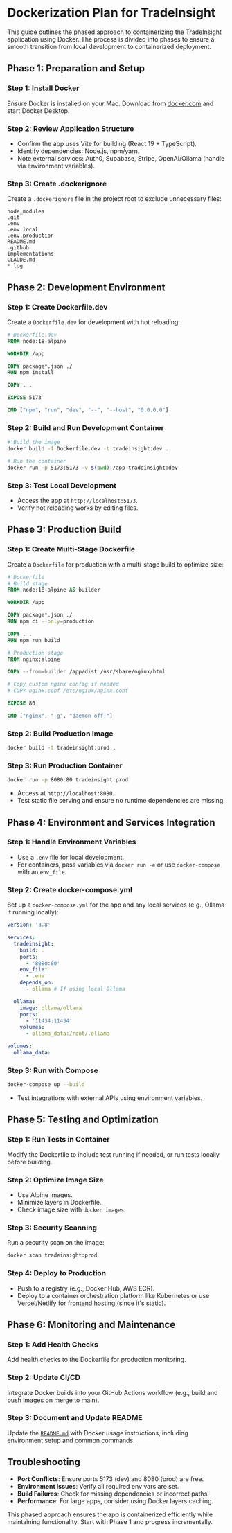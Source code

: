 # Dockerization Plan for TradeInsight

This guide outlines the phased approach to containerizing the TradeInsight application using Docker. The process is divided into phases to ensure a smooth transition from local development to containerized deployment.

## Phase 1: Preparation and Setup

### Step 1: Install Docker

Ensure Docker is installed on your Mac. Download from [docker.com](https://www.docker.com/products/docker-desktop) and start Docker Desktop.

### Step 2: Review Application Structure

- Confirm the app uses Vite for building (React 19 + TypeScript).
- Identify dependencies: Node.js, npm/yarn.
- Note external services: Auth0, Supabase, Stripe, OpenAI/Ollama (handle via environment variables).

### Step 3: Create .dockerignore

Create a `.dockerignore` file in the project root to exclude unnecessary files:

```
node_modules
.git
.env
.env.local
.env.production
README.md
.github
implementations
CLAUDE.md
*.log
```

## Phase 2: Development Environment

### Step 1: Create Dockerfile.dev

Create a `Dockerfile.dev` for development with hot reloading:

```dockerfile
# Dockerfile.dev
FROM node:18-alpine

WORKDIR /app

COPY package*.json ./
RUN npm install

COPY . .

EXPOSE 5173

CMD ["npm", "run", "dev", "--", "--host", "0.0.0.0"]
```

### Step 2: Build and Run Development Container

```bash
# Build the image
docker build -f Dockerfile.dev -t tradeinsight:dev .

# Run the container
docker run -p 5173:5173 -v $(pwd):/app tradeinsight:dev
```

### Step 3: Test Local Development

- Access the app at `http://localhost:5173`.
- Verify hot reloading works by editing files.

## Phase 3: Production Build

### Step 1: Create Multi-Stage Dockerfile

Create a `Dockerfile` for production with a multi-stage build to optimize size:

```dockerfile
# Dockerfile
# Build stage
FROM node:18-alpine AS builder

WORKDIR /app

COPY package*.json ./
RUN npm ci --only=production

COPY . .
RUN npm run build

# Production stage
FROM nginx:alpine

COPY --from=builder /app/dist /usr/share/nginx/html

# Copy custom nginx config if needed
# COPY nginx.conf /etc/nginx/nginx.conf

EXPOSE 80

CMD ["nginx", "-g", "daemon off;"]
```

### Step 2: Build Production Image

```bash
docker build -t tradeinsight:prod .
```

### Step 3: Run Production Container

```bash
docker run -p 8080:80 tradeinsight:prod
```

- Access at `http://localhost:8080`.
- Test static file serving and ensure no runtime dependencies are missing.

## Phase 4: Environment and Services Integration

### Step 1: Handle Environment Variables

- Use a `.env` file for local development.
- For containers, pass variables via `docker run -e` or use `docker-compose` with an `env_file`.

### Step 2: Create docker-compose.yml

Set up a `docker-compose.yml` for the app and any local services (e.g., Ollama if running locally):

```yaml
version: '3.8'

services:
  tradeinsight:
    build: .
    ports:
      - '8080:80'
    env_file:
      - .env
    depends_on:
      - ollama # If using local Ollama

  ollama:
    image: ollama/ollama
    ports:
      - '11434:11434'
    volumes:
      - ollama_data:/root/.ollama

volumes:
  ollama_data:
```

### Step 3: Run with Compose

```bash
docker-compose up --build
```

- Test integrations with external APIs using environment variables.

## Phase 5: Testing and Optimization

### Step 1: Run Tests in Container

Modify the Dockerfile to include test running if needed, or run tests locally before building.

### Step 2: Optimize Image Size

- Use Alpine images.
- Minimize layers in Dockerfile.
- Check image size with `docker images`.

### Step 3: Security Scanning

Run a security scan on the image:

```bash
docker scan tradeinsight:prod
```

### Step 4: Deploy to Production

- Push to a registry (e.g., Docker Hub, AWS ECR).
- Deploy to a container orchestration platform like Kubernetes or use Vercel/Netlify for frontend hosting (since it's static).

## Phase 6: Monitoring and Maintenance

### Step 1: Add Health Checks

Add health checks to the Dockerfile for production monitoring.

### Step 2: Update CI/CD

Integrate Docker builds into your GitHub Actions workflow (e.g., build and push images on merge to main).

### Step 3: Document and Update README

Update the [`README.md`](README.md) with Docker usage instructions, including environment setup and common commands.

## Troubleshooting

- **Port Conflicts**: Ensure ports 5173 (dev) and 8080 (prod) are free.
- **Environment Issues**: Verify all required env vars are set.
- **Build Failures**: Check for missing dependencies or incorrect paths.
- **Performance**: For large apps, consider using Docker layers caching.

This phased approach ensures the app is containerized efficiently while maintaining functionality. Start with Phase 1 and progress incrementally.
